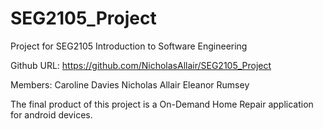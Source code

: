# SEG2105_Project
Project for SEG2105 Introduction to Software Engineering

Github URL: https://github.com/NicholasAllair/SEG2105_Project

Members: 
Caroline Davies
Nicholas Allair
Eleanor Rumsey

The final product of this project is a On-Demand Home Repair application for android devices.